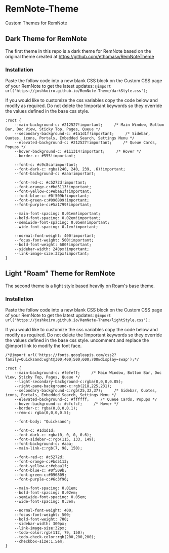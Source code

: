 # RemNote-Theme
Custom Themes for RemNote

## Dark Theme for RemNote
The first theme in this repo is a dark theme for RemNote based on the original theme created at https://github.com/ethomasv/RemNoteTheme

### Installation
Paste the follow code into a new blank CSS block on the Custom CSS page of your RemNote to get the latest updates:
`@import url('https://joshkoiro.github.io/RemNote-Theme/darkStyle.css');`

If you would like to customize the css variables copy the code below and modify as required. Do not delete the !important keywords so they override the values defined in the base css style.
```
:root {
    --main-background-c: #212527!important;     /* Main Window, Bottom Bar, Doc View, Sticky Top, Pages, Queue */
    --secondary-background-c: #1a1d1f!important;     /* Sidebar, Quotes, icons, Portals, Embedded Search, Settings Menu */
    --elevated-background-c: #212527!important;     /* Queue Cards, Popups */
    --hover-background-c: #111314!important;     /* Hover */
    --border-c: #555!important;

    --font-c: #c9c8ca!important;
    --font-dark-c: rgba(240, 240, 239, .6)!important;
    --font-background-c: #aaa!important;

    --font-red-c: #c5272d!important;
    --font-orange-c:#bd5113!important;
    --font-yellow-c:#ebaa1f!important;
    --font-blue-c: #0f509b!important;
    --font-green-c:#096809!important;
    --font-purple-c:#5a1799!important;

    --main-font-spacing: 0.01em!important;
    --bold-font-spacing: 0.02em!important;
    --semiwide-font-spacing: 0.05em!important;
    --wide-font-spacing: 0.1em!important;

    --normal-font-weight: 400!important;
    --focus-font-weight: 500!important;
    --bold-font-weight: 600!important;
    --sidebar-width: 240px!important;
    --link-image-size:32px!important;
}
```

## Light "Roam" Theme for RemNote
The second theme is a light style based heavily on Roam's base theme.

### Installation
Paste the follow code into a new blank CSS block on the Custom CSS page of your RemNote to get the latest updates:
`@import url('https://joshkoiro.github.io/RemNote-Theme/lightStyle.css');`

If you would like to customize the css variables copy the code below and modify as required. Do not delete the !important keywords so they override the values defined in the base css style.
uncomment and replace the @import link to modify the font face.
```
/*@import url('https://fonts.googleapis.com/css2?family=Quicksand:wght@300;400;500;600;700&display=swap');*/

:root {
    --main-background-c: #fefeff;     /* Main Window, Bottom Bar, Doc View, Sticky Top, Pages, Queue */
    --light-secondary-background-c:rgba(0,0,0,0.05);
    --right-pane-background-c:rgb(218,225,231);
    --secondary-background-c:rgb(25,32,37);     /* Sidebar, Quotes, icons, Portals, Embedded Search, Settings Menu */
    --elevated-background-c: #ffffff;     /* Queue Cards, Popups */
    --hover-background-c: #cfcfcf;     /* Hover */
    --border-c: rgba(0,0,0,0.1);
    --rem-c: rgba(0,0,0,0.5);

    --font-body: "Quicksand";

    --font-c: #1d1d1d;
    --font-dark-c: rgba(0, 0, 0, 0.6);
    --font-sidebar-c:rgb(115, 133, 149);
    --font-background-c: #aaa;
    --main-link-c:rgb(7, 98, 150);

    --font-red-c: #c5272d;
    --font-orange-c:#bd5113;
    --font-yellow-c:#ebaa1f;
    --font-blue-c: #0f509b;
    --font-green-c:#096809;
    --font-purple-c:#6c3f96;

    --main-font-spacing: 0.01em;
    --bold-font-spacing: 0.02em;
    --semiwide-font-spacing: 0.05em;
    --wide-font-spacing: 0.3em;

    --normal-font-weight: 400;
    --focus-font-weight: 500;
    --bold-font-weight: 700;
    --sidebar-width: 300px;
    --link-image-size:32px;
    --todo-color:rgb(112, 79, 150);
    --todo-check-color:rgb(200,200,200);
    --checkbox-size:1.5em;
}
```